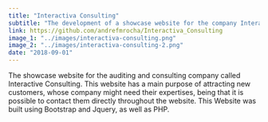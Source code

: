 ```yaml
---
title: "Interactiva Consulting"
subtitle: "The development of a showcase website for the company Interactiva Consulting"
link: https://github.com/andrefmrocha/Interactiva_Consulting
image_1: "../images/interactiva-consulting.png"
image_2: "../images/interactiva-consulting-2.png"
date: "2018-09-01"
---
```


The showcase website for the auditing and consulting company called Interactive Consulting. This website has a main purpose of attracting new customers, whose company might need their expertises, being that it is possible to contact them directly throughout the website. This Website was built using Bootstrap and Jquery, as well as PHP.